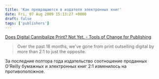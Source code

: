 ```yaml
---
title: 'Как превращаются в издателя электронных книг'
date: Fri, 07 Aug 2009 15:13:27 +0000
draft: false
tags: ['publishers']
---
```


[Does Digital Cannibalize Print? Not Yet. - Tools of Change for Publishing](http://toc.oreilly.com/2009/08/does-digital-cannibalize-print-not-likely.html)

> Over the past 18 months, we've gone from print outselling digital by more than 2:1 to just the opposite.

За последние полтора года издательство соотношение проданных O'Reilly бумажных и электронных книг 2:1 изменилось на противоположное.